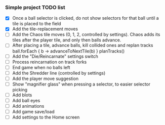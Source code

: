 ### Simple project TODO list

- [x] Once a ball selector is clicked, do not show selectors for that ball until a tile is placed to the field
- [x] Add the tile-replacement moves
- [ ] Add the Chaos tile moves (0, 1, 2, controlled by settings). Chaos adds its tiles after the player tile, and only then balls advance.
- [ ] After placing a tile, advance balls, kill collided ones and replan tracks
  ball.forEach { b -> advanceToNextTile(b) }
  planTracks()
- [ ] Add the "Die/Reincarnate" settings switch
- [ ] Process reincarnation on track forks
- [ ] End game when no balls left
- [ ] Add the Shredder line (controlled by settings)
- [ ] Add the player move suggestion
- [ ] Show "magnifier glass" when pressing a selector, to easier selector picking
- [ ] Add blots
- [ ] Add ball eyes
- [ ] Add animations
- [ ] Add game save/load
- [ ] Add settings to the Home screen